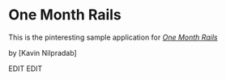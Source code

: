 # One Month Rails

This is the pinteresting sample application for 
[*One Month Rails*](http://onemonthrails.com)

by [Kavin Nilpradab]

EDIT EDIT